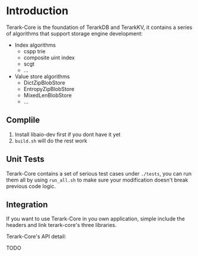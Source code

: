 # Introduction

Terark-Core is the foundation of TerarkDB and TerarkKV, it contains a series of algorithms that support storage engine development:

- Index algorithms
  - cspp trie
  - composite uint index
  - scgt
  - ...
- Value store algorithms
  - DictZipBlobStore
  - EntropyZipBlobStore
  - MixedLenBlobStore
  - ...

## Complile
1. Install libaio-dev first if you dont have it yet
2. `build.sh` will do the rest work


## Unit Tests
Terark-Core contains a set of serious test cases under `./tests`, you can run them all by using `run_all.sh` to make sure your modification doesn't break previous code logic.

## Integration
If you want to use Terark-Core in you own application, simple include the headers and link terark-core's three libraries.

Terark-Core's API detail:

TODO
